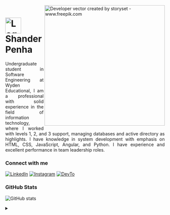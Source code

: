 <img align="right" alt="Developer vector created by storyset - www.freepik.com" height="380" src="https://github.com/ShanderPH/ShanderPH/assets/143129391/d126cd0e-a9f0-43ee-9966-2df2ade64b24">

<h1>
    <a href="https://github.com/ShanderPH">
     <img align="center" alt="Logo Shander Penha" width="50px" src="[https://github.com/ShanderPH/ShanderPH/assets/143129391/216c828d-d3a7-4fb8-b34a-8a8859f5a2b6](https://github.com/user-attachments/assets/f100cdcf-d97f-4e06-9b70-8f8571ee32c1)"></a>
    <span>Shander Penha</span>
</h1>

<p align="justify">Undergraduate student in Software Engineering at Wyden Educational, I am a professional with solid experience in the field of information technology, where I worked with levels 1, 2, and 3 support, managing databases and active directory as highlights. I have knowledge in system development with emphasis on HTML, CSS, JavaScript, Angular, and Python. I have experience and excellent performance in team leadership roles.</p>

<h3 align="left">Connect with me</h3>

[![LinkedIn](https://img.shields.io/badge/-LinkedIn-000?style=for-the-badge&logo=linkedin&logoColor=#808080&color:FFF)](https://www.linkedin.com/in/shanderphellip/)
[![Instagram](https://img.shields.io/badge/-Instagram-000?style=for-the-badge&logo=instagram&logoColor=#808080&color:FFF)](https://www.instagram.com/shanderphellip/)
[![DevTo](https://img.shields.io/badge/-DevTo-000?style=for-the-badge&logo=devto&logoColor=#808080&color:FFF)](https://dev.to/shanderph)

<h3 align="left">GitHub Stats</h3>

![GitHub stats](https://github-readme-stats-git-masterrstaa-rickstaa.vercel.app/api?username=ShanderPH&hide_title=true&show_icons=true&include_all_commits=false&count_private=true&line_height=25&hide=issues&bg_color=000&title_color=#8080806&text_color=FFF&border_radius=3&border_color=36123c&icon_color=FF00F6&theme=jolly)
<!--[![Most Used Languages](https://github-readme-stats-git-masterrstaa-rickstaa.vercel.app/api/top-langs/?username=elidianaandrade&line_height=10&card_width=290&layout=compact&hide_title=false&count_private=true&langs_count=4&show_icons=true&title_color=FF00F6&hide=html,css&bg_color=000&text_color=8B8B8B&border_radius=3&border_color=561760&count_private=true)](https://github.com/elidianaandrade/github-readme-stats)-->



<details align="left">
  <summary></summary> 
 
  - Badges by <a href="https://shields.io/">shields.io</a><br>
  - GitHub Stats by <a href="https://github.com/anuraghazra/github-readme-stats">anuraghazra</a>
  - Developer vector created by <a href="https://www.freepik.com/vectors/developer">storyset - www.freepik.com</a> (edited by author)

</details>

